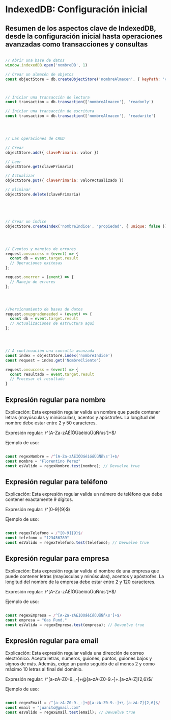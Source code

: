 # IndexedDB: Configuración inicial

## Resumen de los aspectos clave de IndexedDB, desde la configuración inicial hasta operaciones avanzadas como transacciones y consultas

```javascript

// Abrir una base de datos
window.indexedDB.open('nombreDB', 1)

// Crear un almacén de objetos
const objectStore = db.createObjectStore('nombreAlmacen', { keyPath: 'clavePrimaria' })



// Iniciar una transacción de lectura
const transaction = db.transaction(['nombreAlmacen'], 'readonly')

// Iniciar una transacción de escritura
const transaction = db.transaction(['nombreAlmacen'], 'readwrite')




// Las operaciones de CRUD 

// Crear
objectStore.add({ clavePrimaria: valor })

// Leer
objectStore.get(clavePrimaria)

// Actualizar
objectStore.put({ clavePrimaria: valorActualizado })

// Eliminar
objectStore.delete(clavePrimaria)





// Crear un índice
objectStore.createIndex('nombreIndice', 'propiedad', { unique: false })




// Eventos y manejos de errores
request.onsuccess = (event) => {
  const db = event.target.result
  // Operaciones exitosas
};

request.onerror = (event) => {
  // Manejo de errores
};




//Versionamiento de bases de datos
request.onupgradeneeded = (event) => {
  const db = event.target.result
  // Actualizaciones de estructura aquí
};




// A continuación una consulta avanzada
const index = objectStore.index('nombreIndice')
const request = index.get('NombreCliente')

request.onsuccess = (event) => {
  const resultado = event.target.result
  // Procesar el resultado
}

```

## Expresión regular para nombre

Explicación: Esta expresión regular valida un nombre que puede contener letras (mayúsculas y minúsculas), acentos y apóstrofes. La longitud del nombre debe estar entre 2 y 50 caracteres.

Expresión regular: /^[A-Za-zÁÉÍÓÚáéíóúÜüÑñ\s']+$/

Ejemplo de uso:

```javascript

const regexNombre = /^[A-Za-zÁÉÍÓÚáéíóúÜüÑñ\s']+$/
const nombre = "Florentino Perez"
const esValido = regexNombre.test(nombre); // Devuelve true

```

## Expresión regular para teléfono

Explicación: Esta expresión regular valida un número de teléfono que debe contener exactamente 9 dígitos.

Expresión regular: /^[0-9]{9}$/

Ejemplo de uso:

```javascript

const regexTelefono = /^[0-9]{9}$/
const telefono = "123456789"
const esValido = regexTelefono.test(telefono); // Devuelve true

```

## Expresión regular para empresa

Explicación: Esta expresión regular valida el nombre de una empresa que puede contener letras (mayúsculas y minúsculas), acentos y apóstrofes. La longitud del nombre de la empresa debe estar entre 2 y 120 caracteres.

Expresión regular: /^[A-Za-zÁÉÍÓÚáéíóúÜüÑñ\s']+$/

Ejemplo de uso:

```javascript

const regexEmpresa = /^[A-Za-zÁÉÍÓÚáéíóúÜüÑñ\s']+$/
const empresa = "Oas Fund."
const esValida = regexEmpresa.test(empresa); // Devuelve true

```

## Expresión regular para email

Explicación: Esta expresión regular valida una dirección de correo electrónico. Acepta letras, números, guiones, puntos, guiones bajos y signos de más. Además, exige un punto seguido de al menos 2 y como máximo 10 letras al final del dominio.

Expresión regular: /^[a-zA-Z0-9._-]+@[a-zA-Z0-9.-]+\.[a-zA-Z]{2,6}$/

Ejemplo de uso:

```javascript

const regexEmail = /^[a-zA-Z0-9._-]+@[a-zA-Z0-9.-]+\.[a-zA-Z]{2,6}$/
const email = "juanito@gmail.com"
const esValido = regexEmail.test(email); // Devuelve true

```

